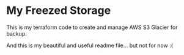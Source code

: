 # My Freezed Storage

This is my terraform code to create and manage AWS S3 Glacier for backup.


And this is my beautiful and useful readme file... but not for now :(

